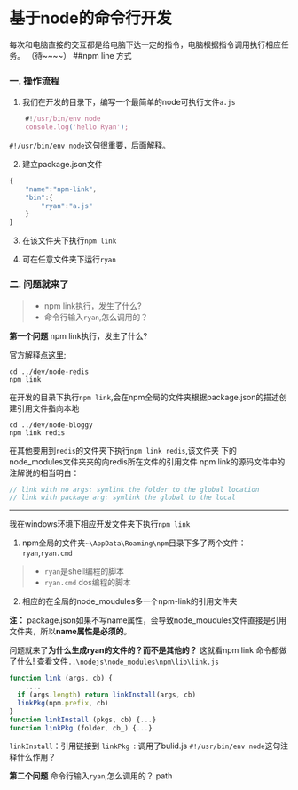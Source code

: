 基于node的命令行开发
===========
每次和电脑直接的交互都是给电脑下达一定的指令，电脑根据指令调用执行相应任务。
（待~~~~）
##npm line 方式
### 一. 操作流程
1. 我们在开发的目录下，编写一个最简单的node可执行文件`a.js`
```javascript
    #!/usr/bin/env node
    console.log('hello Ryan');
```
`#!/usr/bin/env node`这句很重要，后面解释。

2. 建立package.json文件
```javascript
{
    "name":"npm-link",
    "bin":{
        "ryan":"a.js"
    }
}
```

3. 在该文件夹下执行`npm link`

4. 可在任意文件夹下运行`ryan`

### 二. 问题就来了
> - npm link执行，发生了什么?
> - 命令行输入`ryan`,怎么调用的？

**第一个问题**  npm link执行，发生了什么?

官方解释[点这里][1];

```shell
cd ../dev/node-redis
npm link  
```
在开发的目录下执行`npm link`,会在npm全局的文件夹根据package.json的描述创建引用文件指向本地
```shell
cd ../dev/node-bloggy
npm link redis
```
在其他要用到`redis`的文件夹下执行`npm link redis`,该文件夹
下的node_modules文件夹夹的向redis所在文件的引用文件
npm link的源码文件中的注解说的相当明白：
```javascript
// link with no args: symlink the folder to the global location
// link with package arg: symlink the global to the local
```

----------------------------------
我在windows环境下相应开发文件夹下执行`npm link`
1. npm全局的文件夹`~\AppData\Roaming\npm`目录下多了两个文件：`ryan`,`ryan.cmd`
> - `ryan`是shell编程的脚本
> - `ryan.cmd` dos编程的脚本

2. 相应的在全局的node_moudules多一个npm-link的引用文件夹

**注：** package.json如果不写name属性，会导致node_moudules文件直接是引用文件夹，所以**name属性是必须的**。

问题就来了**为什么生成ryan的文件的？而不是其他的？**
这就看npm link 命令都做了什么!
查看文件`..\nodejs\node_modules\npm\lib\link.js`
```javascript
function link (args, cb) {
	....
  if (args.length) return linkInstall(args, cb)
  linkPkg(npm.prefix, cb)
}
function linkInstall (pkgs, cb) {...} 
function linkPkg (folder, cb_) {...}
```
`linkInstall`：引用链接到
`linkPkg `:
调用了bulid.js
`#!/usr/bin/env node`这句注释什么作用？

**第二个问题**  命令行输入`ryan`,怎么调用的？
path



[1]:https://docs.npmjs.com/cli/link/
